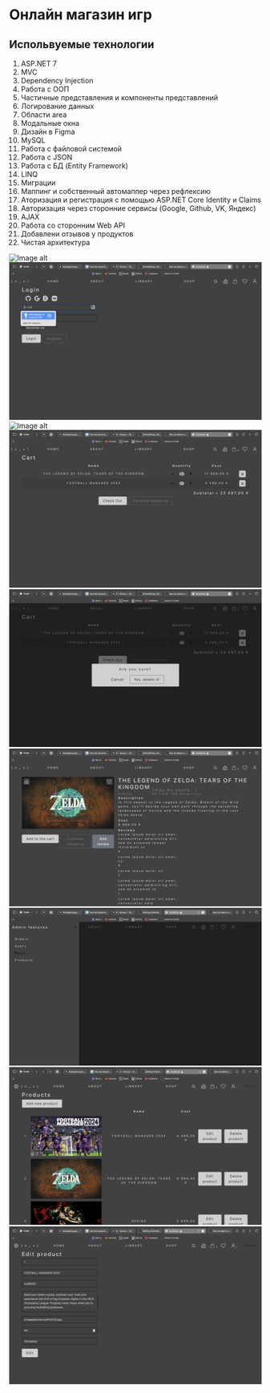 # Онлайн магазин игр

## Испольвуемые технологии
1. ASP.NET 7
2. MVC
3. Dependency Injection
4. Работа с ООП
5. Частичные представления и компоненты представлений
6. Логирование данных
7. Области area
8. Модальные окна
9. Дизайн в Figma
10. MySQL
11. Работа с файловой системой
12. Работа с JSON
13. Работа с БД (Entity Framework)
14. LINQ
15. Миграции
16. Маппинг и собственный автомаппер через рефлексию
17. Аторизация и регистрация с помощью ASP.NET Core Identity и Claims
18. Авторизация через сторонние сервисы (Google, Github, VK, Яндекс)
19. AJAX
20. Работа со сторонним Web API
21. Добавлени отзывов у продуктов
22. Чистая архитектура

![Image alt](https://github.com/dels-in/OnlineShop_ASP.NET/blob/chernenko_main/OnlineShop/OnlineShopWebApp/wwwroot/images/Снимок%20экрана%202024-02-20%20в%2011.24.30.png)
![Image alt](https://github.com/dels-in/OnlineShop_ASP.NET/blob/chernenko_main/OnlineShop/OnlineShopWebApp/wwwroot/images/Снимок%20экрана%202024-02-20%20в%2011.24.43.png)
![Image alt](https://github.com/dels-in/OnlineShop_ASP.NET/blob/chernenko_main/OnlineShop/OnlineShopWebApp/wwwroot/images/Снимок%20экрана%202024-02-20%20в%2011.25.13.png)
![Image alt](https://github.com/dels-in/OnlineShop_ASP.NET/blob/chernenko_main/OnlineShop/OnlineShopWebApp/wwwroot/images/Снимок%20экрана%202024-02-20%20в%2011.25.49.png)
![Image alt](https://github.com/dels-in/OnlineShop_ASP.NET/blob/chernenko_main/OnlineShop/OnlineShopWebApp/wwwroot/images/Снимок%20экрана%202024-02-20%20в%2011.25.53.png)
![Image alt](https://github.com/dels-in/OnlineShop_ASP.NET/blob/chernenko_main/OnlineShop/OnlineShopWebApp/wwwroot/images/Снимок%20экрана%202024-02-20%20в%2011.26.41.png)
![Image alt](https://github.com/dels-in/OnlineShop_ASP.NET/blob/chernenko_main/OnlineShop/OnlineShopWebApp/wwwroot/images/Снимок%20экрана%202024-02-20%20в%2011.31.11.png)
![Image alt](https://github.com/dels-in/OnlineShop_ASP.NET/blob/chernenko_main/OnlineShop/OnlineShopWebApp/wwwroot/images/Снимок%20экрана%202024-02-20%20в%2011.31.29.png)
![Image alt](https://github.com/dels-in/OnlineShop_ASP.NET/blob/chernenko_main/OnlineShop/OnlineShopWebApp/wwwroot/images/Снимок%20экрана%202024-02-20%20в%2011.31.24.png)



